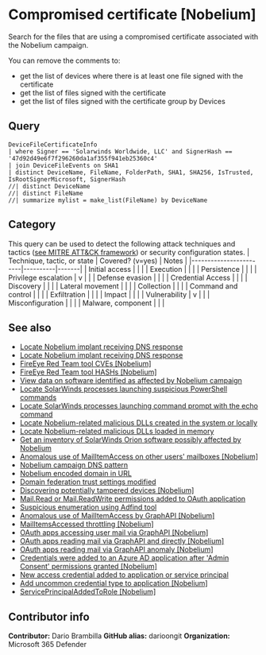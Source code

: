# Compromised certificate [Nobelium]

Search for the files that are using a compromised certificate associated with the Nobelium campaign.

You can remove the comments to:

* get the list of devices where there is at least one file signed with the certificate
* get the list of files signed with the certificate
* get the list of files signed with the certificate group by Devices

## Query

```Kusto
DeviceFileCertificateInfo
| where Signer == 'Solarwinds Worldwide, LLC' and SignerHash == '47d92d49e6f7f296260da1af355f941eb25360c4'
| join DeviceFileEvents on SHA1
| distinct DeviceName, FileName, FolderPath, SHA1, SHA256, IsTrusted, IsRootSignerMicrosoft, SignerHash
//| distinct DeviceName
//| distinct FileName
//| summarize mylist = make_list(FileName) by DeviceName
```

## Category

This query can be used to detect the following attack techniques and tactics ([see MITRE ATT&CK framework](https://attack.mitre.org/)) or security configuration states.
| Technique, tactic, or state | Covered? (v=yes) | Notes |
|------------------------|----------|-------|
| Initial access |  |  |
| Execution |  |  |
| Persistence |  |  |
| Privilege escalation | v |  |
| Defense evasion |  |  |
| Credential Access |  |  |
| Discovery |  |  |
| Lateral movement |  |  |
| Collection |  |  |
| Command and control |  |  |
| Exfiltration |  |  |
| Impact |  |  |
| Vulnerability | v |  |
| Misconfiguration |  |  |
| Malware, component |  |  |

## See also

* [Locate Nobelium implant receiving DNS response](./c2-lookup-from-nonbrowser[Nobelium].md)
* [Locate Nobelium implant receiving DNS response](./c2-lookup-response[Nobelium].md)
* [FireEye Red Team tool CVEs [Nobelium]](./fireeye-red-team-tools-CVEs%20[Nobelium].md)
* [FireEye Red Team tool HASHs [Nobelium]](./fireeye-red-team-tools-HASHs%20[Nobelium].md)
* [View data on software identified as affected by Nobelium campaign](./known-affected-software-orion[Nobelium].md)
* [Locate SolarWinds processes launching suspicious PowerShell commands](./launching-base64-powershell[Nobelium].md)
* [Locate SolarWinds processes launching command prompt with the echo command](./launching-cmd-echo[Nobelium].md)
* [Locate Nobelium-related malicious DLLs created in the system or locally](./locate-dll-created-locally[Nobelium].md)
* [Locate Nobelium-related malicious DLLs loaded in memory](./locate-dll-loaded-in-memory[Nobelium].md)
* [Get an inventory of SolarWinds Orion software possibly affected by Nobelium](./possible-affected-software-orion[Nobelium].md)
* [Anomalous use of MailItemAccess on other users' mailboxes [Nobelium]](../Collection/Anomaly%20of%20MailItemAccess%20by%20Other%20Users%20Mailbox%20[Nobelium].md)
* [Nobelium campaign DNS pattern](../Command%20and%20Control/DNSPattern%20[Nobelium].md)
* [Nobelium encoded domain in URL](../Command%20and%20Control/EncodedDomainURL%20[Nobelium].md)
* [Domain federation trust settings modified](../Defense%20evasion/ADFSDomainTrustMods[Nobelium].md)
* [Discovering potentially tampered devices [Nobelium]](../Defense%20evasion/Discovering%20potentially%20tampered%20devices%20[Nobelium].md)
* [Mail.Read or Mail.ReadWrite permissions added to OAuth application](../Defense%20evasion/MailPermissionsAddedToApplication[Nobelium].md)
* [Suspicious enumeration using Adfind tool](../Discovery/SuspiciousEnumerationUsingAdfind[Nobelium].md)
* [Anomalous use of MailItemAccess by GraphAPI [Nobelium]](../Exfiltration/Anomaly%20of%20MailItemAccess%20by%20GraphAPI%20[Nobelium].md)
* [MailItemsAccessed throttling [Nobelium]](../Exfiltration/MailItemsAccessed%20Throttling%20[Nobelium].md)
* [OAuth apps accessing user mail via GraphAPI [Nobelium]](../Exfiltration/OAuth%20Apps%20accessing%20user%20mail%20via%20GraphAPI%20[Nobelium].md)
* [OAuth apps reading mail via GraphAPI and directly [Nobelium]](../Exfiltration/OAuth%20Apps%20reading%20mail%20both%20via%20GraphAPI%20and%20directly%20[Nobelium].md)
* [OAuth apps reading mail via GraphAPI anomaly [Nobelium]](../Exfiltration/OAuth%20Apps%20reading%20mail%20via%20GraphAPI%20anomaly%20[Nobelium].md)
* [Credentials were added to an Azure AD application after 'Admin Consent' permissions granted [Nobelium]](../Persistence/CredentialsAddAfterAdminConsentedToApp[Nobelium].md)
* [New access credential added to application or service principal](../Persistence/NewAppOrServicePrincipalCredential[Nobelium].md)
* [Add uncommon credential type to application [Nobelium]](../Privilege%20escalation/Add%20uncommon%20credential%20type%20to%20application%20[Nobelium].md)
* [ServicePrincipalAddedToRole [Nobelium]](../Privilege%20escalation/ServicePrincipalAddedToRole%20[Nobelium].md)

## Contributor info

**Contributor:** Dario Brambilla
**GitHub alias:** darioongit
**Organization:** Microsoft 365 Defender
